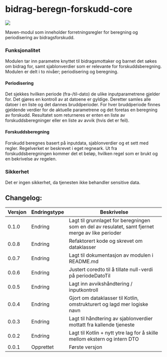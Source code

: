 # bidrag-beregn-forskudd-core

![](https://github.com/navikt/bidrag-beregn-forskudd-core/workflows/maven%20deploy/badge.svg)

Maven-modul som inneholder forretningsregler for beregning og periodisering av bidragsforskudd.

### Funksjonalitet
Modulen tar inn parametre knyttet til bidragsmottaker og barnet det søkes om bidrag for, samt sjablonverdier som er relevante for forskuddsberegning. Modulen er delt i to nivåer; periodisering og beregning.

#### Periodisering
Det sjekkes hvilken periode (fra-/til-dato) de ulike inputparametrene gjelder for. Det gjøres en kontroll av at datoene er gyldige. Deretter samles alle datoer i en liste og det dannes bruddperioder. For hver bruddperiode finnes gjeldende verdier for de aktuelle parametrene og det foretas en beregning av forskudd. Resultatet som returneres er enten en liste av forskuddsberegninger eller en liste av avvik (hvis det er feil).

#### Forskuddsberegning
Forskudd beregnes basert på inputdata, sjablonverdier og et sett med regler. Regelverket er beskrevet i eget regneark. Ut fra forskuddsberegningen kommer det et beløp, hvilken regel som er brukt og en bekrivelse av regelen.

### Sikkerhet
Det er ingen sikkerhet, da tjenesten ikke behandler sensitive data.


## Changelog:

Versjon | Endringstype      | Beskrivelse
--------|-------------------|------------
0.1.0   | Endring           | Lagt til grunnlaget for beregningen som en del av resulatet, samt fjernet merge av like perioder
0.0.8   | Endring           | Refaktorert kode og skrevet om dataklasser
0.0.7   | Endring           | Lagt til dokumentasjon av modulen i README.md
0.0.6   | Endring           | Justert coredto til å tillate null-verdi på periodeDatoTil
0.0.5   | Endring           | Lagt inn avvikshåndtering / inputkontroll
0.0.4   | Endring           | Gjort om dataklasser til Kotlin, omstrukturert og lagd mer logiske navn
0.0.3   | Endring           | Lagt til håndtering av sjablonverdier mottatt fra kallende tjeneste
0.0.2   | Endring           | Lagt til Kotlin + nytt ytre lag for å skille mellom ekstern og intern DTO
0.0.1   | Opprettet         | Første versjon
